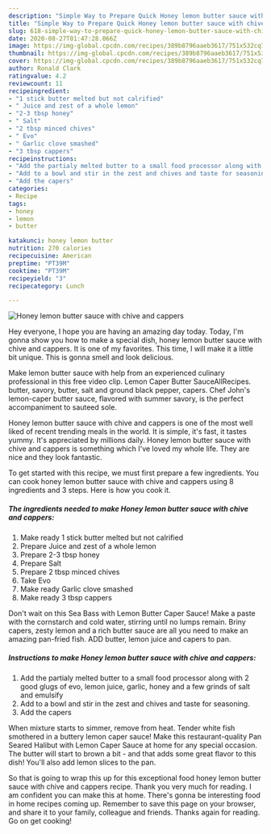 ```yaml
---
description: "Simple Way to Prepare Quick Honey lemon butter sauce with chive and cappers"
title: "Simple Way to Prepare Quick Honey lemon butter sauce with chive and cappers"
slug: 618-simple-way-to-prepare-quick-honey-lemon-butter-sauce-with-chive-and-cappers
date: 2020-08-27T01:47:28.066Z
image: https://img-global.cpcdn.com/recipes/389b8796aaeb3617/751x532cq70/honey-lemon-butter-sauce-with-chive-and-cappers-recipe-main-photo.jpg
thumbnail: https://img-global.cpcdn.com/recipes/389b8796aaeb3617/751x532cq70/honey-lemon-butter-sauce-with-chive-and-cappers-recipe-main-photo.jpg
cover: https://img-global.cpcdn.com/recipes/389b8796aaeb3617/751x532cq70/honey-lemon-butter-sauce-with-chive-and-cappers-recipe-main-photo.jpg
author: Ronald Clark
ratingvalue: 4.2
reviewcount: 11
recipeingredient:
- "1 stick butter melted but not calrified"
- " Juice and zest of a whole lemon"
- "2-3 tbsp honey"
- " Salt"
- "2 tbsp minced chives"
- " Evo"
- " Garlic clove smashed"
- "3 tbsp cappers"
recipeinstructions:
- "Add the partialy melted butter to a small food processor along with 2 good glugs of evo, lemon juice, garlic, honey and a few grinds of salt and emulsify"
- "Add to a bowl and stir in the zest and chives and taste for seasoning."
- "Add the capers"
categories:
- Recipe
tags:
- honey
- lemon
- butter

katakunci: honey lemon butter 
nutrition: 270 calories
recipecuisine: American
preptime: "PT39M"
cooktime: "PT39M"
recipeyield: "3"
recipecategory: Lunch

---
```



![Honey lemon butter sauce with chive and cappers](https://img-global.cpcdn.com/recipes/389b8796aaeb3617/751x532cq70/honey-lemon-butter-sauce-with-chive-and-cappers-recipe-main-photo.jpg)

Hey everyone, I hope you are having an amazing day today. Today, I'm gonna show you how to make a special dish, honey lemon butter sauce with chive and cappers. It is one of my favorites. This time, I will make it a little bit unique. This is gonna smell and look delicious.

Make lemon butter sauce with help from an experienced culinary professional in this free video clip. Lemon Caper Butter SauceAllRecipes. butter, savory, butter, salt and ground black pepper, capers. Chef John&#39;s lemon-caper butter sauce, flavored with summer savory, is the perfect accompaniment to sauteed sole.

Honey lemon butter sauce with chive and cappers is one of the most well liked of recent trending meals in the world. It is simple, it's fast, it tastes yummy. It's appreciated by millions daily. Honey lemon butter sauce with chive and cappers is something which I've loved my whole life. They are nice and they look fantastic.


To get started with this recipe, we must first prepare a few ingredients. You can cook honey lemon butter sauce with chive and cappers using 8 ingredients and 3 steps. Here is how you cook it.

<!--inarticleads1-->

##### The ingredients needed to make Honey lemon butter sauce with chive and cappers:

1. Make ready 1 stick butter melted but not calrified
1. Prepare  Juice and zest of a whole lemon
1. Prepare 2-3 tbsp honey
1. Prepare  Salt
1. Prepare 2 tbsp minced chives
1. Take  Evo
1. Make ready  Garlic clove smashed
1. Make ready 3 tbsp cappers


Don&#39;t wait on this Sea Bass with Lemon Butter Caper Sauce! Make a paste with the cornstarch and cold water, stirring until no lumps remain. Briny capers, zesty lemon and a rich butter sauce are all you need to make an amazing pan-fried fish. ADD butter, lemon juice and capers to pan. 

<!--inarticleads2-->

##### Instructions to make Honey lemon butter sauce with chive and cappers:

1. Add the partialy melted butter to a small food processor along with 2 good glugs of evo, lemon juice, garlic, honey and a few grinds of salt and emulsify
1. Add to a bowl and stir in the zest and chives and taste for seasoning.
1. Add the capers


When mixture starts to simmer, remove from heat. Tender white fish smothered in a buttery lemon caper sauce! Make this restaurant-quality Pan Seared Halibut with Lemon Caper Sauce at home for any special occasion. The butter will start to brown a bit - and that adds some great flavor to this dish! You&#39;ll also add lemon slices to the pan. 

So that is going to wrap this up for this exceptional food honey lemon butter sauce with chive and cappers recipe. Thank you very much for reading. I am confident you can make this at home. There's gonna be interesting food in home recipes coming up. Remember to save this page on your browser, and share it to your family, colleague and friends. Thanks again for reading. Go on get cooking!
